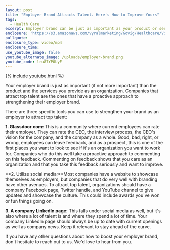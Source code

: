 ```yaml
---
layout: post
title: "Employer Brand Attracts Talent. Here's How to Improve Yours"
tags:
  - Health Care
excerpt: Employer brand can be just as important as your product or services. Here are few ways to improve that brand to help attract top talent.
enclosure: 'https://s3.amazonaws.com/vyralmarketing/Govig/Healthcare/Videos/2017/Employer+Brand+Attracts+Talent.+Here%2527s+How+to+Improve+Yours.mp4'
pullquote:
enclosure_type: video/mp4
enclosure_time:
use_youtube_image: false
youtube_alternate_image: /uploads/employer-brand.png
youtube_code: lru87YP0UyE
---
```



{% include youtube.html %}

Your employer brand is just as important (if not more important) than the product and the services you provide as an organization. Companies that attract top talent are the ones that have a proactive approach to strengthening their employer brand.

There are three specific tools you can use to strengthen your brand as an employer to attract top talent:

**1. Glassdoor.com:** This is a community where current employees can rate their employer. They can rate the CEO, the interview process, the CEO's vision for the company, and the company as a whole. Good, bad, right, or wrong, employees can leave feedback, and as a prospect, this is one of the first places you want to look to see if it's an organization you want to work for. Companies who do this well take a proactive approach to commenting on this feedback. Commenting on feedback shows that you care as an organization and that you take this feedback seriously and want to improve.

**2. Utilize social media:**Most companies have a website to showcase themselves as employers, but companies that do very well with branding have other avenues. To attract top talent, organizations should have a company Facebook page, Twitter handle, and YouTube channel to give updates and showcase the culture. This could include awards you've won or fun things going on.

**3. A company LinkedIn page:** This falls under social media as well, but it's also where a lot of talent is and where they spend a lot of time. Your company LinkedIn page should always be up to date with current openings as well as company news. Keep it relevant to stay ahead of the curve.

If you have any other questions about how to boost your employer brand, don't hesitate to reach out to us. We'd love to hear from you.
<br>